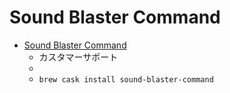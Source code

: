 # Sound Blaster Command
- [Sound Blaster Command](https://support.creative.com/)
  -  カスタマーサポート
  - 
  - `brew cask install sound-blaster-command`
